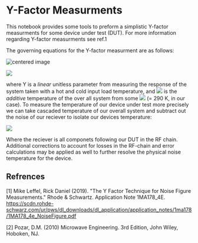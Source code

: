 # Y-Factor Measurments

This notebook provides some tools to preform a simplistic Y-factor measurments for some device under test (DUT). For more information regarding Y-factor measurments see ref.1

The governing equations for the Y-factor measurment are as follows: 



<p class="aligncenter">
    <img src="https://render.githubusercontent.com/render/math?math=Y%20\equiv%20\frac{P_{hot}}{P_{cold}}%20\left[%20\frac{W}{W}%20\right]"  alt="centered image" />
</p>



<img  src="https://render.githubusercontent.com/render/math?math=T_{sys} = \frac{T_{hot} - Y \cdot T_{cold}}{Y-1} [K]">

where Y is a _linear_ unitless parameter from measuring the response of the system taken with a hot and cold input load temperature, and <img  src="https://render.githubusercontent.com/render/math?math=T_{sys}"> is the _additive_ temperature of the over all system from some <img  src="https://render.githubusercontent.com/render/math?math=T_{amb.}"> (= 290 K, in our case). To measure the temperature of our device under test more precisely we can take cascaded temperature of our overall system and subtract out the noise of our reciever  to isolate our devices temperature: 

<img  src="https://render.githubusercontent.com/render/math?math=T_{dut} = T_{sys}-\frac{T_{recv}}{G_{dut}} [K]">

Where the reciever is all componets following our DUT in the RF chain. Additional corrections to account for losses in the RF-chain and error calculations may be applied as well to further resolve the physical noise temperature for the device.  

## Refrences

[1] Mike Leffel, Rick Daniel (2019). "The Y Factor Technique for Noise
Figure Measurements." Rhode & Schwartz. Application Note 1MA178_4E. https://scdn.rohde-schwarz.com/ur/pws/dl_downloads/dl_application/application_notes/1ma178/1MA178_4e_NoiseFigure.pdf

[2] Pozar, D.M. (2010) Microwave Engineering. 3rd Edition, John Wiley, Hoboken, NJ. 